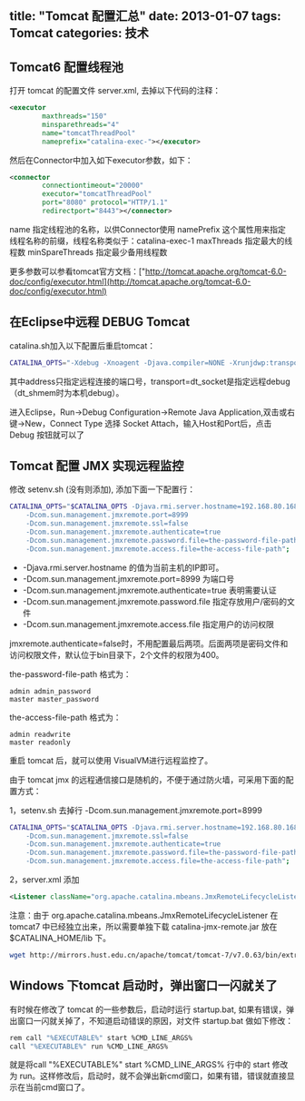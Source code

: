 title: "Tomcat 配置汇总"
date: 2013-01-07
tags: Tomcat
categories: 技术
---

## Tomcat6 配置线程池

打开 tomcat 的配置文件 server.xml, 去掉以下代码的注释：

``` xml
<executor
        maxthreads="150"
        minsparethreads="4"
        name="tomcatThreadPool"
        nameprefix="catalina-exec-"></executor>
```

然后在Connector中加入如下executor参数，如下：

``` xml
<connector
        connectiontimeout="20000"
        executor="tomcatThreadPool"
        port="8080" protocol="HTTP/1.1"
        redirectport="8443"></connector>
```

name 指定线程池的名称，以供Connector使用
namePrefix 这个属性用来指定 线程名称的前缀，线程名称类似于：catalina-exec-1
maxThreads 指定最大的线程数
minSpareThreads 指定最少备用线程数

更多参数可以参看tomcat官方文档：["http://tomcat.apache.org/tomcat-6.0-doc/config/executor.html](http://tomcat.apache.org/tomcat-6.0-doc/config/executor.html)

## 在Eclipse中远程 DEBUG Tomcat

catalina.sh加入以下配置后重启tomcat：

``` bash 
CATALINA_OPTS="-Xdebug -Xnoagent -Djava.compiler=NONE -Xrunjdwp:transport=dt_socket,server=y,suspend=n,address=2010"
```

其中address只指定远程连接的端口号，transport=dt_socket是指定远程debug（dt_shmem时为本机debug）。

进入Eclipse，Run-&gt;Debug Configuration-&gt;Remote Java Application,双击或右键-&gt;New，Connect Type 选择 Socket Attach，输入Host和Port后，点击Debug 按钮就可以了

## Tomcat 配置 JMX 实现远程监控

修改 setenv.sh (没有则添加), 添加下面一下配置行：

``` bash 
CATALINA_OPTS="$CATALINA_OPTS -Djava.rmi.server.hostname=192.168.80.168
    -Dcom.sun.management.jmxremote.port=8999
    -Dcom.sun.management.jmxremote.ssl=false
    -Dcom.sun.management.jmxremote.authenticate=true
    -Dcom.sun.management.jmxremote.password.file=the-password-file-path
    -Dcom.sun.management.jmxremote.access.file=the-access-file-path";
```

- -Djava.rmi.server.hostname 的值为当前主机的IP即可。
- -Dcom.sun.management.jmxremote.port=8999 为端口号
- -Dcom.sun.management.jmxremote.authenticate=true 表明需要认证
- -Dcom.sun.management.jmxremote.password.file 指定存放用户/密码的文件
- -Dcom.sun.management.jmxremote.access.file 指定用户的访问权限

jmxremote.authenticate=false时，不用配置最后两项。后面两项是密码文件和访问权限文件，默认位于bin目录下，2个文件的权限为400。

the-password-file-path 格式为：
```
admin admin_password
master master_password
```

the-access-file-path 格式为：
```
admin readwrite
master readonly
```

重启 tomcat 后，就可以使用 VisualVM进行远程监控了。

由于 tomcat jmx 的远程通信接口是随机的，不便于通过防火墙，可采用下面的配置方式：

1，setenv.sh 去掉行 -Dcom.sun.management.jmxremote.port=8999
``` bash 
CATALINA_OPTS="$CATALINA_OPTS -Djava.rmi.server.hostname=192.168.80.168
    -Dcom.sun.management.jmxremote.ssl=false
    -Dcom.sun.management.jmxremote.authenticate=true
    -Dcom.sun.management.jmxremote.password.file=the-password-file-path
    -Dcom.sun.management.jmxremote.access.file=the-access-file-path";
```

2，server.xml 添加

```xml
<Listener className="org.apache.catalina.mbeans.JmxRemoteLifecycleListener" rmiRegistryPortPlatform="18085" rmiServerPortPlatform="28085" />
```

注意：由于 org.apache.catalina.mbeans.JmxRemoteLifecycleListener 在 tomcat7 中已经独立出来，所以需要单独下载 catalina-jmx-remote.jar 放在 $CATALINA_HOME/lib 下。

``` bash
wget http://mirrors.hust.edu.cn/apache/tomcat/tomcat-7/v7.0.63/bin/extras/catalina-jmx-remote.jar
```

## Windows 下tomcat 启动时，弹出窗口一闪就关了

有时候在修改了 tomcat 的一些参数后，启动时运行 startup.bat, 如果有错误，弹出窗口一闪就关掉了，不知道启动错误的原因，对文件 startup.bat 做如下修改：

``` bash 
rem call "%EXECUTABLE%" start %CMD_LINE_ARGS%
call "%EXECUTABLE%" run %CMD_LINE_ARGS%
```

就是将call "%EXECUTABLE%" start %CMD_LINE_ARGS% 行中的 start 修改为 run。这样修改后，启动时，就不会弹出新cmd窗口，如果有错，错误就直接显示在当前cmd窗口了。

